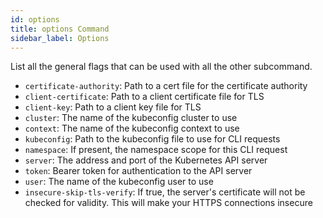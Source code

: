 ```yaml
---
id: options
title: options Command
sidebar_label: Options
---
```




List all the general flags that can be used with all the other subcommand.

- `certificate-authority`: Path to a cert file for the certificate authority
- `client-certificate`: Path to a client certificate file for TLS
- `client-key`: Path to a client key file for TLS
- `cluster`: The name of the kubeconfig cluster to use
- `context`: The name of the kubeconfig context to use
- `kubeconfig`: Path to the kubeconfig file to use for CLI requests
- `namespace`: If present, the namespace scope for this CLI request
- `server`: The address and port of the Kubernetes API server
- `token`: Bearer token for authentication to the API server
- `user`: The name of the kubeconfig user to use
- `insecure-skip-tls-verify`: If true, the server's certificate will not be checked for validity. This will make your HTTPS connections insecure
